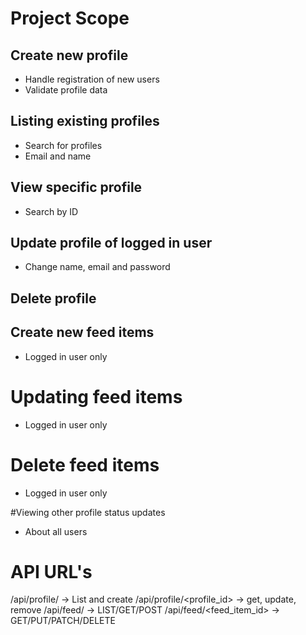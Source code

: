 # Project Scope

## Create new profile

 - Handle registration of new users
 - Validate profile data

## Listing existing profiles

 - Search for profiles
 - Email and name

## View specific profile

 - Search by ID

## Update profile of logged in user

 - Change name, email and password

 ## Delete profile

 ## Create new feed items
 - Logged in user only

 # Updating feed items
 - Logged in user only

 # Delete feed items
 - Logged in user only

#Viewing other profile status updates
- About all users

# API URL's

/api/profile/ -> List and create
/api/profile/<profile_id> -> get, update, remove
/api/feed/ -> LIST/GET/POST
/api/feed/<feed_item_id> -> GET/PUT/PATCH/DELETE
